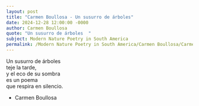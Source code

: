 ```yaml
---
layout: post
title: "Carmen Boullosa - Un susurro de árboles"
date: 2024-12-28 12:00:00 -0000
author: Carmen Boullosa
quote: "Un susurro de árboles  "
subject: Modern Nature Poetry in South America
permalink: /Modern Nature Poetry in South America/Carmen Boullosa/Carmen Boullosa - Un susurro de árboles
---
```


Un susurro de árboles  
teje la tarde,  
y el eco de su sombra  
es un poema  
que respira en silencio.

- Carmen Boullosa
